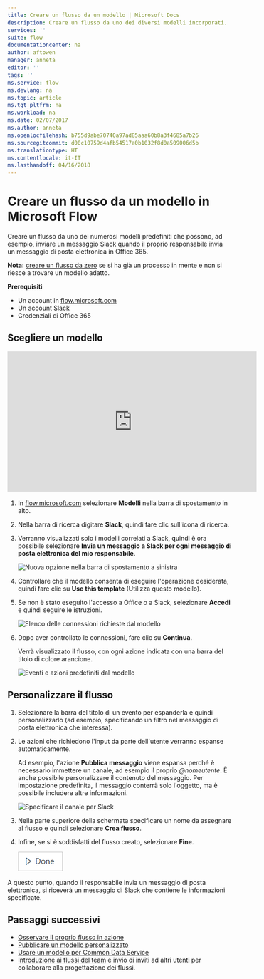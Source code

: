 ```yaml
---
title: Creare un flusso da un modello | Microsoft Docs
description: Creare un flusso da uno dei diversi modelli incorporati.
services: ''
suite: flow
documentationcenter: na
author: aftowen
manager: anneta
editor: ''
tags: ''
ms.service: flow
ms.devlang: na
ms.topic: article
ms.tgt_pltfrm: na
ms.workload: na
ms.date: 02/07/2017
ms.author: anneta
ms.openlocfilehash: b755d9abe70740a97ad85aaa60b8a3f4685a7b26
ms.sourcegitcommit: d00c10759d4afb54517a0b1032f8d0a509006d5b
ms.translationtype: HT
ms.contentlocale: it-IT
ms.lasthandoff: 04/16/2018
---
```

# <a name="create-a-flow-from-a-template-in-microsoft-flow"></a>Creare un flusso da un modello in Microsoft Flow
Creare un flusso da uno dei numerosi modelli predefiniti che possono, ad esempio, inviare un messaggio Slack quando il proprio responsabile invia un messaggio di posta elettronica in Office 365.

**Nota:** [creare un flusso da zero](get-started-logic-flow.md) se si ha già un processo in mente e non si riesce a trovare un modello adatto.

**Prerequisiti**

* Un account in [flow.microsoft.com](https://flow.microsoft.com)
* Un account Slack
* Credenziali di Office 365

## <a name="choose-a-template"></a>Scegliere un modello
<iframe width="560" height="315" src="https://www.youtube.com/embed/ZJK8cYdjAic?list=PL8nfc9haGeb55I9wL9QnWyHp3ctU2_ThF" frameborder="0" allowfullscreen></iframe>

1. In [flow.microsoft.com](https://flow.microsoft.com) selezionare **Modelli** nella barra di spostamento in alto.
2. Nella barra di ricerca digitare **Slack**, quindi fare clic sull'icona di ricerca.
3. Verranno visualizzati solo i modelli correlati a Slack, quindi è ora possibile selezionare **Invia un messaggio a Slack per ogni messaggio di posta elettronica del mio responsabile**.
   
    ![Nuova opzione nella barra di spostamento a sinistra](./media/get-started-logic-template/select-template.png)
4. Controllare che il modello consenta di eseguire l'operazione desiderata, quindi fare clic su **Use this template** (Utilizza questo modello).
5. Se non è stato eseguito l'accesso a Office o a Slack, selezionare **Accedi** e quindi seguire le istruzioni.
   
    ![Elenco delle connessioni richieste dal modello](./media/get-started-logic-template/confirm-connections.png)
6. Dopo aver controllato le connessioni, fare clic su **Continua**.
   
    Verrà visualizzato il flusso, con ogni azione indicata con una barra del titolo di colore arancione.
   
    ![Eventi e azioni predefiniti dal modello](./media/get-started-logic-template/template-default.png)

## <a name="customize-your-flow"></a>Personalizzare il flusso
1. Selezionare la barra del titolo di un evento per espanderla e quindi personalizzarlo (ad esempio, specificando un filtro nel messaggio di posta elettronica che interessa).
2. Le azioni che richiedono l'input da parte dell'utente verranno espanse automaticamente.
   
    Ad esempio, l'azione **Pubblica messaggio** viene espansa perché è necessario immettere un canale, ad esempio il proprio *\@nomeutente*. È anche possibile personalizzare il contenuto del messaggio. Per impostazione predefinita, il messaggio conterrà solo l'oggetto, ma è possibile includere altre informazioni.
   
    ![Specificare il canale per Slack](./media/get-started-logic-template/specify-keyword.png)
3. Nella parte superiore della schermata specificare un nome da assegnare al flusso e quindi selezionare **Crea flusso**.
4. Infine, se si è soddisfatti del flusso creato, selezionare **Fine**.
   
    ![Pulsante Fine](./media/get-started-logic-template/done.png)

A questo punto, quando il responsabile invia un messaggio di posta elettronica, si riceverà un messaggio di Slack che contiene le informazioni specificate.

## <a name="next-steps"></a>Passaggi successivi
* [Osservare il proprio flusso in azione](see-a-flow-run.md)
* [Pubblicare un modello personalizzato](publish-a-template.md)
* [Usare un modello per Common Data Service](common-data-model-intro.md)
* [Introduzione ai flussi del team](create-team-flows.md) e invio di inviti ad altri utenti per collaborare alla progettazione dei flussi.

